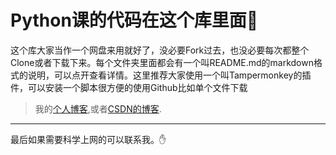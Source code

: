 # Python课的代码在这个库里面📌
这个库大家当作一个网盘来用就好了，没必要Fork过去，也没必要每次都整个Clone或者下载下来。每个文件夹里面都会有一个叫README.md的markdown格式的说明，可以点开查看详情。这里推荐大家使用一个叫Tampermonkey的插件，可以安装一个脚本很方便的使用Github比如单个文件下载

>我的[个人博客]( https://mrliuxchn.github.io/ ),或者[CSDN的博客](https://blog.csdn.net/Ys_Hentai).

---

最后如果需要科学上网的可以联系我。✋

